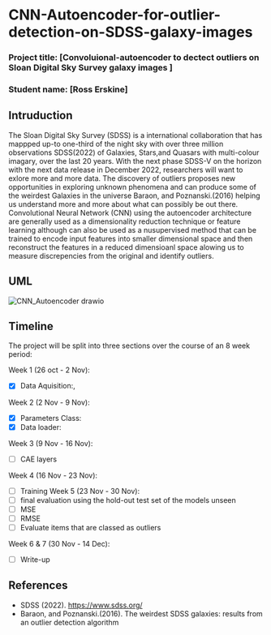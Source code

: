 # CNN-Autoencoder-for-outlier-detection-on-SDSS-galaxy-images
### Project title: [Convoluional-autoencoder to dectect outliers on Sloan Digital Sky Survey galaxy images ]

### Student name: [Ross Erskine]

## Intruduction
The Sloan Digital Sky Survey (SDSS) is a international collaboration that has mappped up-to one-third of the night sky with over three million observations SDSS(2022) of Galaxies, Stars,and Quasars with multi-colour imagary, over the last 20 years. With the next phase SDSS-V on the horizon with the next data release in December 2022, researchers will want to exlore more and more data. The discovery of outliers proposes new opportunities in exploring unknown phenomena and can produce some of the weirdest Galaxies in the universe Baraon, and Poznanski.(2016) helping us understand more and more about what can possibly be out there. Convolutional Neural Network (CNN) using the autoencoder architecture are generally used as a  dimensionality reduction technique or feature learning although can also be used as a nusupervised method that can be trained to encode input features into smaller dimensional space and then reconstruct the features in a reduced dimensioanl space alowing us to measure discrepencies from the original and identify outliers. 

## UML

![CNN_Autoencoder drawio](https://user-images.githubusercontent.com/46631932/203310551-70d206a5-c572-4577-913c-07f17d46167b.png)


## Timeline
The project will be split into three sections over the course of an 8 week period: 

Week 1 (26 oct - 2 Nov):
  - [x] Data Aquisition:,

Week 2 (2 Nov - 9 Nov):
  - [x] Parameters Class: 
  - [x] Data loader:
   
Week 3 (9 Nov - 16 Nov):
  - [ ] CAE layers

Week 4 (16 Nov - 23 Nov):
  - [ ] Training 
Week 5 (23 Nov - 30 Nov):
  - [ ] final evaluation using the hold-out test set of the models unseen  
  - [ ] MSE
  - [ ] RMSE
  - [ ] Evaluate items that are classed as outliers
  
Week 6 & 7 (30 Nov - 14 Dec):
  - [ ] Write-up
  
## References 
- SDSS (2022). https://www.sdss.org/
- Baraon, and Poznanski.(2016). The weirdest SDSS galaxies: results from an outlier detection algorithm
